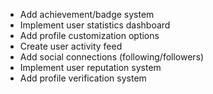 - Add achievement/badge system
- Implement user statistics dashboard
- Add profile customization options
- Create user activity feed
- Add social connections (following/followers)
- Implement user reputation system
- Add profile verification system
